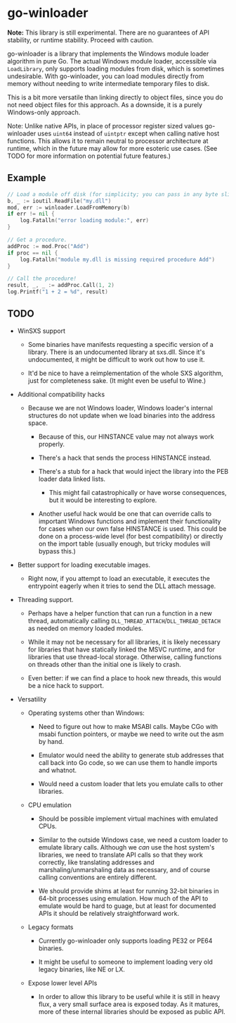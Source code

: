 # go-winloader

**Note:** This library is still experimental. There are no guarantees of API stability, or runtime stability. Proceed with caution.

go-winloader is a library that implements the Windows module loader algorithm in pure Go. The actual Windows module loader, accessible via `LoadLibrary`, only supports loading modules from disk, which is sometimes undesirable. With go-winloader, you can load modules directly from memory without needing to write intermediate temporary files to disk.

This is a bit more versatile than linking directly to object files, since you do not need object files for this approach. As a downside, it is a purely Windows-only approach.

Note: Unlike native APIs, in place of processor register sized values go-winloader uses `uint64` instead of `uintptr` except when calling native host functions. This allows it to remain neutral to processor architecture at runtime, which in the future may allow for more esoteric use cases. (See TODO for more information on potential future features.)

## Example

```go
// Load a module off disk (for simplicity; you can pass in any byte slice.)
b, _ := ioutil.ReadFile("my.dll")
mod, err := winloader.LoadFromMemory(b)
if err != nil {
    log.Fatalln("error loading module:", err)
}

// Get a procedure.
addProc := mod.Proc("Add")
if proc == nil {
    log.Fatalln("module my.dll is missing required procedure Add")
}

// Call the procedure!
result, _, _ := addProc.Call(1, 2)
log.Printf("1 + 2 = %d", result)
```

## TODO

* WinSXS support

    * Some binaries have manifests requesting a specific version of a library.
      There is an undocumented library at sxs.dll. Since it's undocumented,
      it might be difficult to work out how to use it.
    
    * It'd be nice to have a reimplementation of the whole SXS algorithm, just
      for completeness sake. (It might even be useful to Wine.)

* Additional compatibility hacks

    * Because we are not Windows loader, Windows loader's internal structures
      do not update when we load binaries into the address space.

        * Because of this, our HINSTANCE value may not always work properly.

        * There's a hack that sends the process HINSTANCE instead.

        * There's a stub for a hack that would inject the library into the PEB
        loader data linked lists.

            * This might fail catastrophically or have worse consequences, but it
            would be interesting to explore.

        * Another useful hack would be one that can override calls to important
        Windows functions and implement their functionality for cases when our
        own false HINSTANCE is used. This could be done on a process-wide level
        (for best compatibility) or directly on the import table (usually enough,
        but tricky modules will bypass this.)

* Better support for loading executable images.

    * Right now, if you attempt to load an executable, it executes the
      entrypoint eagerly when it tries to send the DLL attach message.

* Threading support.

    * Perhaps have a helper function that can run a function in a new thread,
      automatically calling `DLL_THREAD_ATTACH`/`DLL_THREAD_DETACH` as needed
      on memory loaded modules.
    
    * While it may not be necessary for all libraries, it is likely necessary
      for libraries that have statically linked the MSVC runtime, and for
      libraries that use thread-local storage. Otherwise, calling functions on
      threads other than the initial one is likely to crash.

    * Even better: if we can find a place to hook new threads, this would be a
      nice hack to support.

* Versatility

    * Operating systems other than Windows:

        * Need to figure out how to make MSABI calls. Maybe CGo with msabi
          function pointers, or maybe we need to write out the asm by hand.

        * Emulator would need the ability to generate stub addresses that call
          back into Go code, so we can use them to handle imports and whatnot.
        
        * Would need a custom loader that lets you emulate calls to other
          libraries.

    * CPU emulation

        * Should be possible implement virtual machines with emulated CPUs.

        * Similar to the outside Windows case, we need a custom loader to
          emulate library calls. Although we *can* use the host system's
          libraries, we need to translate API calls so that they work
          correctly, like translating addresses and marshaling/unmarshaling
          data as necessary, and of course calling conventions are entirely
          different.

        * We should provide shims at least for running 32-bit binaries in
          64-bit processes using emulation. How much of the API to emulate
          would be hard to guage, but at least for documented APIs it should
          be relatively straightforward work.

    * Legacy formats

        * Currently go-winloader only supports loading PE32 or PE64 binaries.

        * It might be useful to someone to implement loading very old legacy
        binaries, like NE or LX.

    * Expose lower level APIs

        * In order to allow this library to be useful while it is still in
          heavy flux, a very small surface area is exposed today. As it
          matures, more of these internal libraries should be exposed as
          public API.
